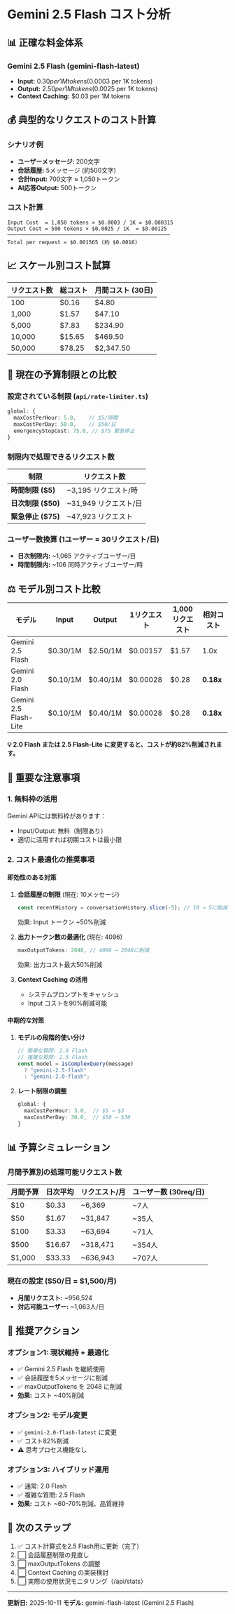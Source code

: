 # Gemini 2.5 Flash コスト分析

## 📊 正確な料金体系

### Gemini 2.5 Flash (gemini-flash-latest)
- **Input:** $0.30 per 1M tokens ($0.0003 per 1K tokens)
- **Output:** $2.50 per 1M tokens ($0.0025 per 1K tokens)
- **Context Caching:** $0.03 per 1M tokens

## 💰 典型的なリクエストのコスト計算

### シナリオ例
- **ユーザーメッセージ:** 200文字
- **会話履歴:** 5メッセージ (約500文字)
- **合計Input:** 700文字 ≈ 1,050トークン
- **AI応答Output:** 500トークン

### コスト計算
```
Input Cost  = 1,050 tokens × $0.0003 / 1K = $0.000315
Output Cost = 500 tokens × $0.0025 / 1K  = $0.00125
────────────────────────────────────────────────────
Total per request = $0.001565 (約 $0.0016)
```

## 📈 スケール別コスト試算

| リクエスト数 | 総コスト | 月間コスト (30日) |
|-------------|----------|-------------------|
| 100 | $0.16 | $4.80 |
| 1,000 | $1.57 | $47.10 |
| 5,000 | $7.83 | $234.90 |
| 10,000 | $15.65 | $469.50 |
| 50,000 | $78.25 | $2,347.50 |

## 🎯 現在の予算制限との比較

### 設定されている制限 (`api/rate-limiter.ts`)
```typescript
global: {
  maxCostPerHour: 5.0,    // $5/時間
  maxCostPerDay: 50.0,    // $50/日
  emergencyStopCost: 75.0, // $75 緊急停止
}
```

### 制限内で処理できるリクエスト数

| 制限 | リクエスト数 |
|------|-------------|
| **時間制限 ($5)** | ~3,195 リクエスト/時 |
| **日次制限 ($50)** | ~31,949 リクエスト/日 |
| **緊急停止 ($75)** | ~47,923 リクエスト |

### ユーザー数換算 (1ユーザー = 30リクエスト/日)
- **日次制限内:** ~1,065 アクティブユーザー/日
- **時間制限内:** ~106 同時アクティブユーザー/時

## ⚖️ モデル別コスト比較

| モデル | Input | Output | 1リクエスト | 1,000リクエスト | 相対コスト |
|--------|-------|--------|-------------|-----------------|-----------|
| Gemini 2.5 Flash | $0.30/1M | $2.50/1M | $0.00157 | $1.57 | 1.0x |
| Gemini 2.0 Flash | $0.10/1M | $0.40/1M | $0.00028 | $0.28 | **0.18x** |
| Gemini 2.5 Flash-Lite | $0.10/1M | $0.40/1M | $0.00028 | $0.28 | **0.18x** |

**💡 2.0 Flash または 2.5 Flash-Lite に変更すると、コストが約82%削減されます。**

## 🚨 重要な注意事項

### 1. 無料枠の活用
Gemini APIには無料枠があります：
- Input/Output: 無料（制限あり）
- 適切に活用すれば初期コストは最小限

### 2. コスト最適化の推奨事項

#### 即効性のある対策
1. **会話履歴の制限** (現在: 10メッセージ)
   ```typescript
   const recentHistory = conversationHistory.slice(-5); // 10 → 5に削減
   ```
   効果: Input トークン ~50%削減

2. **出力トークン数の最適化** (現在: 4096)
   ```typescript
   maxOutputTokens: 2048, // 4096 → 2048に削減
   ```
   効果: 出力コスト最大50%削減

3. **Context Caching の活用**
   - システムプロンプトをキャッシュ
   - Input コストを90%削減可能

#### 中期的な対策
1. **モデルの段階的使い分け**
   ```typescript
   // 簡単な質問: 2.0 Flash
   // 複雑な質問: 2.5 Flash
   const model = isComplexQuery(message)
     ? "gemini-2.5-flash"
     : "gemini-2.0-flash";
   ```

2. **レート制限の調整**
   ```typescript
   global: {
     maxCostPerHour: 3.0,  // $5 → $3
     maxCostPerDay: 30.0,  // $50 → $30
   }
   ```

## 📊 予算シミュレーション

### 月間予算別の処理可能リクエスト数

| 月間予算 | 日次平均 | リクエスト/月 | ユーザー数 (30req/日) |
|---------|---------|---------------|----------------------|
| $10 | $0.33 | ~6,369 | ~7人 |
| $50 | $1.67 | ~31,847 | ~35人 |
| $100 | $3.33 | ~63,694 | ~71人 |
| $500 | $16.67 | ~318,471 | ~354人 |
| $1,000 | $33.33 | ~636,943 | ~707人 |

### 現在の設定 ($50/日 = $1,500/月)
- **月間リクエスト:** ~956,524
- **対応可能ユーザー:** ~1,063人/日

## 🎯 推奨アクション

### オプション1: 現状維持 + 最適化
- ✅ Gemini 2.5 Flash を継続使用
- ✅ 会話履歴を5メッセージに削減
- ✅ maxOutputTokens を 2048 に削減
- **効果:** コスト ~40%削減

### オプション2: モデル変更
- ✅ `gemini-2.0-flash-latest` に変更
- ✅ コスト82%削減
- ⚠️ 思考プロセス機能なし

### オプション3: ハイブリッド運用
- ✅ 通常: 2.0 Flash
- ✅ 複雑な質問: 2.5 Flash
- **効果:** コスト ~60-70%削減、品質維持

## 📝 次のステップ

1. ✅ コスト計算式を2.5 Flash用に更新（完了）
2. ⬜ 会話履歴制限の見直し
3. ⬜ maxOutputTokens の調整
4. ⬜ Context Caching の実装検討
5. ⬜ 実際の使用状況モニタリング（/api/stats）

---

**更新日:** 2025-10-11
**モデル:** gemini-flash-latest (Gemini 2.5 Flash)
